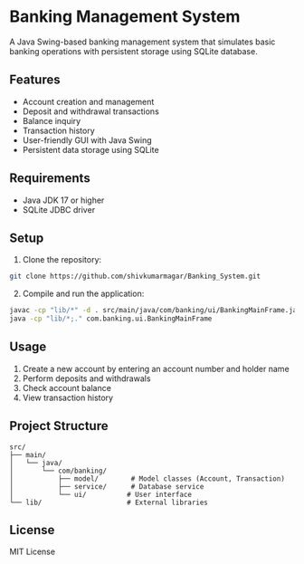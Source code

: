 # Banking Management System

A Java Swing-based banking management system that simulates basic banking operations with persistent storage using SQLite database.

## Features

- Account creation and management
- Deposit and withdrawal transactions
- Balance inquiry
- Transaction history
- User-friendly GUI with Java Swing
- Persistent data storage using SQLite

## Requirements

- Java JDK 17 or higher
- SQLite JDBC driver

## Setup

1. Clone the repository:
```bash
git clone https://github.com/shivkumarmagar/Banking_System.git
```

2. Compile and run the application:
```bash
javac -cp "lib/*" -d . src/main/java/com/banking/ui/BankingMainFrame.java src/main/java/com/banking/model/*.java src/main/java/com/banking/service/*.java
java -cp "lib/*;." com.banking.ui.BankingMainFrame
```

## Usage

1. Create a new account by entering an account number and holder name
2. Perform deposits and withdrawals
3. Check account balance
4. View transaction history

## Project Structure

```
src/
├── main/
│   └── java/
│       └── com/banking/
│           ├── model/        # Model classes (Account, Transaction)
│           ├── service/      # Database service
│           └── ui/          # User interface
└── lib/                     # External libraries
```

## License

MIT License
